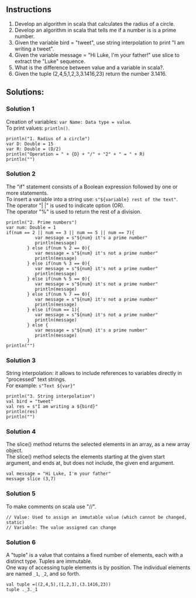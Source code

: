 
## Instructions  
1. Develop an algorithm in scala that calculates the radius of a circle.
2. Develop an algorithm in scala that tells me if a number is is a prime number.
3. Given the variable bird = "tweet", use string interpolation to print "I am writing a tweet".
4. Given the variable message = "Hi Luke, I'm your father!" use slice to extract the "Luke" sequence.
5. What is the difference between value and a variable in scala?.
6. Given the tuple (2,4,5,1,2,3,3.1416,23) return the number 3.1416.

## Solutions: 

### Solution 1
Creation of variables: `var Name: Data type = value`.  
To print values: `println()`.
~~~~
println("1. Radius of a circle")
var D: Double = 15
var R: Double = (D/2)
println("Operation = " + {D} + "/" + "2" + " = " + R)
println("")
~~~~
### Solution 2  
The "if" statement consists of a Boolean expression followed by one or more statements.  
To insert a variable into a string use: `s"${variable} rest of the text"`.  
The operator "| |" is used to indicate option (OR).  
The operator "%" is used to return the rest of a division.  
~~~~
println("2. Prime numbers")
var num: Double = 1
if(num == 2 || num == 3 || num == 5 || num == 7){
           var message = s"${num} it's a prime number"
           println(message)
        } else if(num % 2 == 0){
           var message = s"${num} it's not a prime number"
           println(message)
        } else if(num % 3 == 0){
           var message = s"${num} it's not a prime number"
           println(message)
        } else if(num % 5 == 0){
           var message = s"${num} it's not a prime number"
           println(message)
        } else if(num % 7 == 0){
           var message = s"${num} it's not a prime number"
           println(message)
        } else if(num == 1){
           var message = s"${num} it's not a prime number"
           println(message)
        } else {
           var message = s"${num} it's a prime number"
           println(message)
        }
println("")
~~~~  
### Solution 3
String interpolation: it allows to include references to variables directly in “processed” text strings.  
For example: `s"Text ${var}"`  
~~~~
println("3. String interpolation")
val bird = "tweet"
val res = s"I am writing a ${bird}"
println(res)
println("")
~~~~
### Solution 4
The slice() method returns the selected elements in an array, as a new array object.  
The slice() method selects the elements starting at the given start argument, and ends at, but does not include, the given end argument.  
~~~~
val message = "Hi Luke, I'm your father"
message slice (3,7)
~~~~
### Solution 5
To make comments on scala use "//".
~~~~
// Value: Used to assign an immutable value (which cannot be changed, static)
// Variable: The value assigned can change
~~~~
### Solution 6
A "tuple" is a value that contains a fixed number of elements, each with a distinct type. Tuples are immutable.  
One way of accessing tuple elements is by position. The individual elements are named `_1`, `_2`, and so forth.  
~~~~
val tuple =((2,4,5),(1,2,3),(3.1416,23))
tuple ._3._1
~~~~
